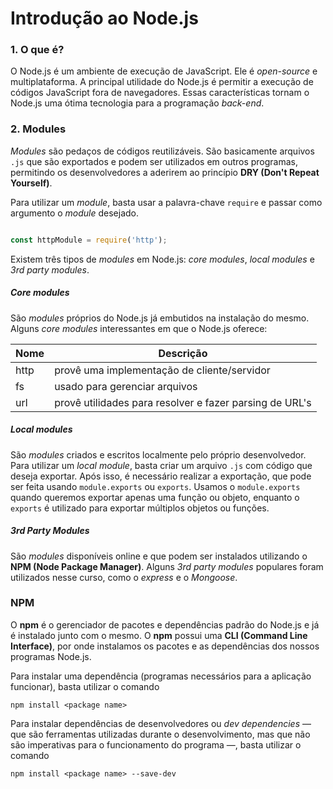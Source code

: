 # Introdução ao Node.js
### 1. O que é? 
O Node.js é um ambiente de execução de JavaScript. Ele é _open-source_ e multiplataforma. A principal utilidade do Node.js é permitir a execução de códigos JavaScript fora de navegadores. Essas características tornam o Node.js uma ótima tecnologia para a programação _back-end_. 

### 2. Modules

_Modules_ são pedaços de códigos reutilizáveis. São basicamente arquivos `.js` que são exportados e podem ser utilizados em outros programas, permitindo os desenvolvedores a aderirem ao princípio **DRY (Don't Repeat Yourself)**. 

Para utilizar um _module_, basta usar a palavra-chave `require` e passar como argumento o _module_ desejado.

```javascript

const httpModule = require('http');
```

Existem três tipos de _modules_ em Node.js: _core modules_, _local modules_ e _3rd party modules_.

##### Core modules 

São _modules_ próprios do Node.js já embutidos na instalação do mesmo. Alguns _core modules_ interessantes em que o Node.js oferece: 

| **Nome** | **Descrição** |
| - | - |
| http | provê uma implementação de cliente/servidor |
| fs | usado para gerenciar arquivos |
| url | provê utilidades para resolver e fazer parsing de URL's |


##### Local modules

São _modules_ criados e escritos localmente pelo próprio desenvolvedor. Para utilizar um _local module_, basta criar um arquivo `.js` com código que deseja exportar. Após isso, é necessário realizar a exportação, que pode ser feita usando `module.exports` ou `exports`. Usamos o `module.exports` quando queremos exportar apenas uma função ou objeto, enquanto o `exports` é utilizado para exportar múltiplos objetos ou funções. 


##### 3rd Party Modules

São _modules_ disponíveis online e que podem ser instalados utilizando o **NPM (Node Package Manager)**. Alguns _3rd party modules_ populares foram utilizados nesse curso, como o _express_ e o _Mongoose_.


### NPM 

O **npm** é o gerenciador de pacotes e dependências padrão do Node.js e já é instalado junto com o mesmo. O **npm** possui uma **CLI (Command Line Interface)**, por onde instalamos os pacotes e as dependências dos nossos programas Node.js. 

Para instalar uma dependência (programas necessários para a aplicação funcionar), basta utilizar o comando

`npm install <package name>`

Para instalar dependências de desenvolvedores ou _dev dependencies_ — que são ferramentas utilizadas durante o desenvolvimento, mas que não são imperativas para o funcionamento do programa —, basta utilizar o comando 

`npm install <package name> --save-dev`




